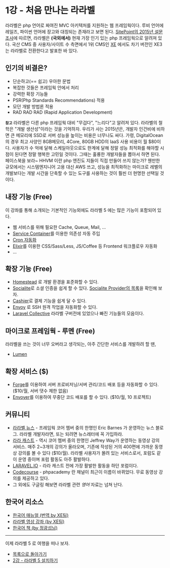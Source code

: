 # 1강 - 처음 만나는 라라벨

라라벨은 php 언어로 짜여진 MVC 아키텍처를 지원하는 웹 프레임웍이다. 루비 언어에 레일즈, 파이썬 언어에 장고와 대칭되는 존재라고 보면 된다. [SitePoint의 2015년 설문조사](http://www.sitepoint.com/best-php-framework-2015-sitepoint-survey-results/)에 따르면, 라라벨은 **(국외에서)** 현재 가장 인기 있는 php 프레임웍으로 알려져 있다. 국산 CMS 중 사용자/사이트 수 측면에서 1위 CMS인 [XE](https://www.xpressengine.com/) 에서도 차기 버전인 XE3 는 라라벨로 전환한다고 발표한 바 있다. 
 
## 인기의 비결은?

- 단순하고(== 쉽고) 우아한 문법
- 복잡한 것들은 프레임웍 안에서 처리
- 강력한 확장 기능들
- PSR(Php Standards Recommendations) 적용
- 모던 개발 방법론 적용
- RAD RAD RAD (Rapid Application Development)

**`참고`** 라라벨은 다른 php 프레임웍 대비 "무겁다", "느리다"고 알려져 있다. 라라벨의 철학은 "개발 생산성"이라는 것을 기억하자. 우리가 사는 2015년은, 개발자 인건비에 비하면 큰 메모리에 SSD로 서버 성능을 높이는 비용은 너무나도 싸다. 가령, DigitalOcean의 경우 최고 사양인 8GB메모리, 4Core, 80GB HDD의 IaaS 사용 비용이 월 $80이다. 사용자가 수 억에 달해 스케일아웃으로도 한계에 달해 정말 성능 최적화를 해야할 시점이 된다면 정말 행복한 고민일 것이다. 그때는 훌륭한 개발자들을 뽑아서 하면 된다. 페이스북을 보라~ HHVM 이란 php 엔진도 지들이 직접 만들어 쓰지 않는가? 웬만한 규모에서는 시스템엔지니어 고용 대신 AWS 쓰고, 성능을 최적화하는 마이크로 레벨의 개발보다는 개발 시간을 단축할 수 있는 도구를 사용하는 것이 훨씬 더 현명한 선택일 것이다. 

## 내장 기능 (Free)

이 강좌를 통해 소개되는 기본적인 기능외에도 라라벨 5 에는 많은 기능이 포함되어 있다.

- 웹 서비스를 위해 필요한 Cache, Queue, Mail, ...
- [Service Container](http://laravel.com/docs/container)를 이용한 의존성 자동 주입
- [Cron 자동화](http://laravel.com/docs/scheduling)
- [Elixir](http://laravel.com/docs/elixir)를 이용한 CSS/Sass/Less, JS/Coffee 등 Frontend 워크플로우 자동화
- ... 

## 확장 기능 (Free)

- [Homestead](https://github.com/laravel/homestead) 로 개발 환경을 표준화할 수 있다.
- [Socialite](https://github.com/laravel/socialite)로 소셜 인증을 쉽게 할 수 있다. [Socialite Provider의 목록](http://socialiteproviders.github.io/)을 확인해 보자.
- [Cashier](https://github.com/laravel/cashier)로 결제 기능을 쉽게 달 수 있다.
- [Envoy](https://github.com/laravel/envoy) 로 SSH 원격 작업을 자동화할 수 있다.
- [Laravel Collective](http://laravelcollective.com/) 라라벨 구버전에 있었으나 빠진 기능들의 모음이다.

## 마이크로 프레임웍 - 루멘 (Free)

라라벨을 쓰는 것이 너무 오버라고 생각되는, 아주 간단한 서비스를 개발하려 할 땐,

- [Lumen](http://lumen.laravel.com/)

## 확장 서비스 ($)

- [Forge](https://forge.laravel.com/)를 이용하여 서버 프로비저닝/서버 관리/코드 배포 등을 자동화할 수 있다. ($10/월, 서버 댓수 제한 없음)
- [Envoyer](https://envoyer.io/)를 이용하여 무중단 코드 배포를 할 수 있다. ($10/월, 10 프로젝트)

## 커뮤니티

- [라라벨 뉴스](https://laravel-news.com/) - 프레임웍 코어 멤버 중의 한명인 Eric Barnes 가 운영하는 뉴스 블로그. 라라벨 개발자라면, 또는 되려면 뉴스레터에 꼭 가입하라.
- [라라 캐스트](https://laracasts.com/) - 역시 코어 멤버 중의 한명인 Jeffrey Way가 운영하는 동영상 강의 서비스. 매주 2~3개의 강의가 올라오며, 기존에 작성된 거의 400편에 가까운 동영상 강의를 볼 수 있다 ($10/월). 라라벨 사용자가 몰려 있는 서비스로서, 포럼도 같이 운영 중이며 포럼 활동도 아주 활발하다.
- [LARAVEL.IO](http://laravel.io/forum) - 라라 캐스트 전에 가장 활발한 활동을 하던 포럼이다.
- [Codecourse](https://www.youtube.com/user/phpacademy) - phpacademy 란 채널이 최근이 이름이 바뀌었다. 무료 동영상 강의를 제공하고 있다.
- 그 외에도 구글링 해보면 라라벨 관련 *영어* 자료는 넘쳐 난다. 

## 한국어 리소스

- [한국어 매뉴얼 (번역 by XE팀)](http://xpressengine.github.io/laravel-korean-docs/)
- [라라벨 영상 강좌 (by XE팀)](https://www.xpressengine.com/learn/23061328)
- [한국어 책 (by 정광섭님)](https://www.lesstif.com/pages/viewpage.action?pageId=28606603)

---

이제 라라벨 5 로 여행을 떠나 보자.

- [목록으로 돌아가기](../readme.md)
- [2강 - 라라벨 5 설치하기](02-hello-laravel.md)